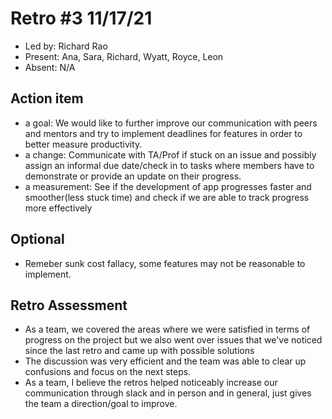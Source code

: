 # Retro #3 11/17/21

* Led by: Richard Rao
* Present: Ana, Sara, Richard, Wyatt, Royce, Leon
* Absent: N/A

## Action item

* a goal: We would like to further improve our communication with peers and mentors and try to implement deadlines for features in order to better measure productivity.
* a change: Communicate with TA/Prof if stuck on an issue and possibly assign an informal due date/check in to tasks where members have to demonstrate or provide an update on their progress.
* a measurement: See if the development of app progresses faster and smoother(less stuck time) and check if we are able to track progress more effectively
## Optional

* Remeber sunk cost fallacy, some features may not be reasonable to implement.

## Retro Assessment

* As a team, we covered the areas where we were satisfied in terms of progress on the project but we also went over issues that we've noticed since the last retro and came up with possible solutions
* The discussion was very efficient and the team was able to clear up confusions and focus on the next steps.
* As a team, I believe the retros helped noticeably increase our communication through slack and in person and in general, just gives the team a direction/goal to improve.
